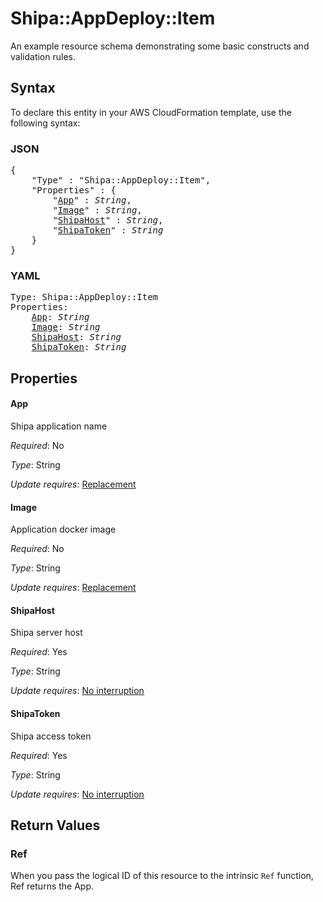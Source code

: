 # Shipa::AppDeploy::Item

An example resource schema demonstrating some basic constructs and validation rules.

## Syntax

To declare this entity in your AWS CloudFormation template, use the following syntax:

### JSON

<pre>
{
    "Type" : "Shipa::AppDeploy::Item",
    "Properties" : {
        "<a href="#app" title="App">App</a>" : <i>String</i>,
        "<a href="#image" title="Image">Image</a>" : <i>String</i>,
        "<a href="#shipahost" title="ShipaHost">ShipaHost</a>" : <i>String</i>,
        "<a href="#shipatoken" title="ShipaToken">ShipaToken</a>" : <i>String</i>
    }
}
</pre>

### YAML

<pre>
Type: Shipa::AppDeploy::Item
Properties:
    <a href="#app" title="App">App</a>: <i>String</i>
    <a href="#image" title="Image">Image</a>: <i>String</i>
    <a href="#shipahost" title="ShipaHost">ShipaHost</a>: <i>String</i>
    <a href="#shipatoken" title="ShipaToken">ShipaToken</a>: <i>String</i>
</pre>

## Properties

#### App

Shipa application name

_Required_: No

_Type_: String

_Update requires_: [Replacement](https://docs.aws.amazon.com/AWSCloudFormation/latest/UserGuide/using-cfn-updating-stacks-update-behaviors.html#update-replacement)

#### Image

Application docker image

_Required_: No

_Type_: String

_Update requires_: [Replacement](https://docs.aws.amazon.com/AWSCloudFormation/latest/UserGuide/using-cfn-updating-stacks-update-behaviors.html#update-replacement)

#### ShipaHost

Shipa server host

_Required_: Yes

_Type_: String

_Update requires_: [No interruption](https://docs.aws.amazon.com/AWSCloudFormation/latest/UserGuide/using-cfn-updating-stacks-update-behaviors.html#update-no-interrupt)

#### ShipaToken

Shipa access token

_Required_: Yes

_Type_: String

_Update requires_: [No interruption](https://docs.aws.amazon.com/AWSCloudFormation/latest/UserGuide/using-cfn-updating-stacks-update-behaviors.html#update-no-interrupt)

## Return Values

### Ref

When you pass the logical ID of this resource to the intrinsic `Ref` function, Ref returns the App.
